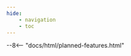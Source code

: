```yaml
---
hide:
    - navigation
    - toc
---
```


<!-- Custom styling to remove the header text -->
<style>
  .md-typeset h1,
  .md-content__button {
    display: none;
  }
  .md-content__inner > p {
    display: none;
  }
</style>

--8<-- "docs/html/planned-features.html"
